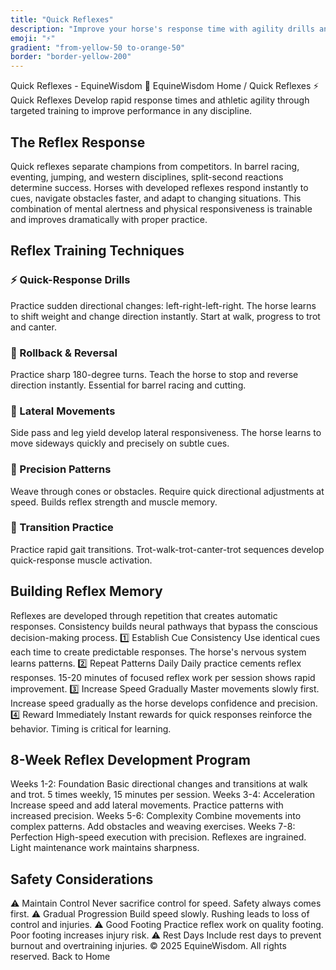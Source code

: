 ```yaml
---
title: "Quick Reflexes"
description: "Improve your horse's response time with agility drills and reactive training techniques."
emoji: "⚡"
gradient: "from-yellow-50 to-orange-50"
border: "border-yellow-200"
---
```




Quick Reflexes - EquineWisdom
🐴
EquineWisdom
Home
/
Quick Reflexes
⚡ Quick Reflexes
Develop rapid response times and athletic agility through targeted training to improve performance in any discipline.
## The Reflex Response
Quick reflexes separate champions from competitors. In barrel racing, eventing, jumping, and western disciplines, split-second reactions determine success. Horses with developed reflexes respond instantly to cues, navigate obstacles faster, and adapt to changing situations. This combination of mental alertness and physical responsiveness is trainable and improves dramatically with proper practice.
## Reflex Training Techniques
### ⚡ Quick-Response Drills
Practice sudden directional changes: left-right-left-right. The horse learns to shift weight and change direction instantly. Start at walk, progress to trot and canter.
### 🔄 Rollback & Reversal
Practice sharp 180-degree turns. Teach the horse to stop and reverse direction instantly. Essential for barrel racing and cutting.
### 🔀 Lateral Movements
Side pass and leg yield develop lateral responsiveness. The horse learns to move sideways quickly and precisely on subtle cues.
### 🎯 Precision Patterns
Weave through cones or obstacles. Require quick directional adjustments at speed. Builds reflex strength and muscle memory.
### 📍 Transition Practice
Practice rapid gait transitions. Trot-walk-trot-canter-trot sequences develop quick-response muscle activation.
## Building Reflex Memory
Reflexes are developed through repetition that creates automatic responses. Consistency builds neural pathways that bypass the conscious decision-making process.
1️⃣
Establish Cue Consistency
Use identical cues each time to create predictable responses. The horse's nervous system learns patterns.
2️⃣
Repeat Patterns Daily
Daily practice cements reflex responses. 15-20 minutes of focused reflex work per session shows rapid improvement.
3️⃣
Increase Speed Gradually
Master movements slowly first. Increase speed gradually as the horse develops confidence and precision.
4️⃣
Reward Immediately
Instant rewards for quick responses reinforce the behavior. Timing is critical for learning.
## 8-Week Reflex Development Program
Weeks 1-2: Foundation
Basic directional changes and transitions at walk and trot. 5 times weekly, 15 minutes per session.
Weeks 3-4: Acceleration
Increase speed and add lateral movements. Practice patterns with increased precision.
Weeks 5-6: Complexity
Combine movements into complex patterns. Add obstacles and weaving exercises.
Weeks 7-8: Perfection
High-speed execution with precision. Reflexes are ingrained. Light maintenance work maintains sharpness.
## Safety Considerations
⚠️
Maintain Control
Never sacrifice control for speed. Safety always comes first.
⚠️
Gradual Progression
Build speed slowly. Rushing leads to loss of control and injuries.
⚠️
Good Footing
Practice reflex work on quality footing. Poor footing increases injury risk.
⚠️
Rest Days
Include rest days to prevent burnout and overtraining injuries.
&copy; 2025 EquineWisdom. All rights reserved.
Back to Home

